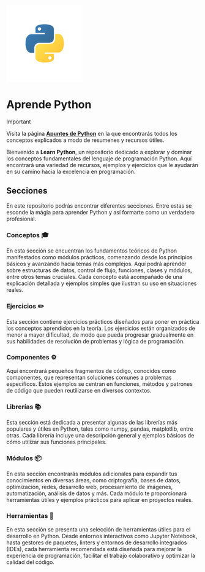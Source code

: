 <img src="./Imgs/python.svg" alt="Python" width="200"/>

# Aprende Python

> [!IMPORTANT]
> Visita la página **[Apuntes de Python](https://personal-uri.notion.site/Python-44b220e98bbe4a019e90c67d7eadc35a)** en la que encontrarás todos los conceptos explicados a modo de resumenes y recursos útiles.

Bienvenido a **Learn Python**, un repositorio dedicado a explorar y dominar los conceptos fundamentales del lenguaje de programación Python. Aquí encontrará una variedad de recursos, ejemplos y ejercicios que le ayudarán en su camino hacia la excelencia en programación.

## Secciones

En este repositorio podrás encontrar diferentes secciones. Entre estas se esconde la mágia para aprender Python y así formarte como un verdadero profesional.

### Conceptos 🎓

En esta sección se encuentran los fundamentos teóricos de Python manifestados como módulos prácticos, comenzando desde los principios básicos y avanzando hacia temas más complejos. Aquí podrá aprender sobre estructuras de datos, control de flujo, funciones, clases y módulos, entre otros temas cruciales. Cada concepto está acompañado de una explicación detallada y ejemplos simples que ilustran su uso en situaciones reales.

### Ejercicios ✏️

Esta sección contiene ejercicios prácticos diseñados para poner en práctica los conceptos aprendidos en la teoría. Los ejercicios están organizados de menor a mayor dificultad, de modo que pueda progresar gradualmente en sus habilidades de resolución de problemas y lógica de programación.

### Componentes ⚙️

Aquí encontrará pequeños fragmentos de código, conocidos como componentes, que representan soluciones comunes a problemas específicos. Estos ejemplos se centran en funciones, métodos y patrones de código que pueden reutilizarse en diversos contextos.

### Librerías 📚

Esta sección está dedicada a presentar algunas de las librerías más populares y útiles en Python, tales como numpy, pandas, matplotlib, entre otras. Cada librería incluye una descripción general y ejemplos básicos de cómo utilizar sus funciones principales.

### Módulos 📦

En esta sección encontrarás módulos adicionales para expandir tus conocimientos en diversas áreas, como criptografía, bases de datos, optimización, redes, desarrollo web, procesamiento de imágenes, automatización, análisis de datos y más. Cada módulo te proporcionará herramientas útiles y ejemplos prácticos para aplicar en proyectos reales.

### Herramientas 🔨

En esta sección se presenta una selección de herramientas útiles para el desarrollo en Python. Desde entornos interactivos como Jupyter Notebook, hasta gestores de paquetes, linters y entornos de desarrollo integrados (IDEs), cada herramienta recomendada está diseñada para mejorar la experiencia de programación, facilitar el trabajo colaborativo y optimizar la calidad del código.
